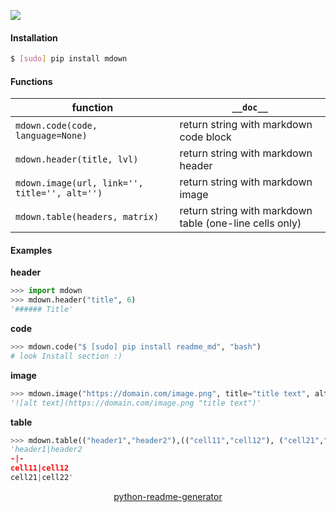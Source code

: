 <!--
https://pypi.org/project/readme-generator/
https://pypi.org/project/python-readme-generator/
-->

[![](https://img.shields.io/pypi/pyversions/mdown.svg?longCache=True)](https://pypi.org/project/mdown/)

#### Installation
```bash
$ [sudo] pip install mdown
```

#### Functions
function|`__doc__`
-|-
`mdown.code(code, language=None)` |return string with markdown code block
`mdown.header(title, lvl)` |return string with markdown header
`mdown.image(url, link='', title='', alt='')` |return string with markdown image
`mdown.table(headers, matrix)` |return string with markdown table (one-line cells only)

#### Examples
**header**
```python
>>> import mdown
>>> mdown.header("title", 6)
'###### Title'
```
**code**
```python
>>> mdown.code("$ [sudo] pip install readme_md", "bash")
# look Install section :)
```

**image**
```python
>>> mdown.image("https://domain.com/image.png", title="title text", alt="alt text")
'![alt text](https://domain.com/image.png "title text")'
```

**table**
```python
>>> mdown.table(("header1","header2"),(("cell11","cell12"), ("cell21","cell22")))
'header1|header2
-|-
cell11|cell12
cell21|cell22'
```

<p align="center">
    <a href="https://pypi.org/project/python-readme-generator/">python-readme-generator</a>
</p>
